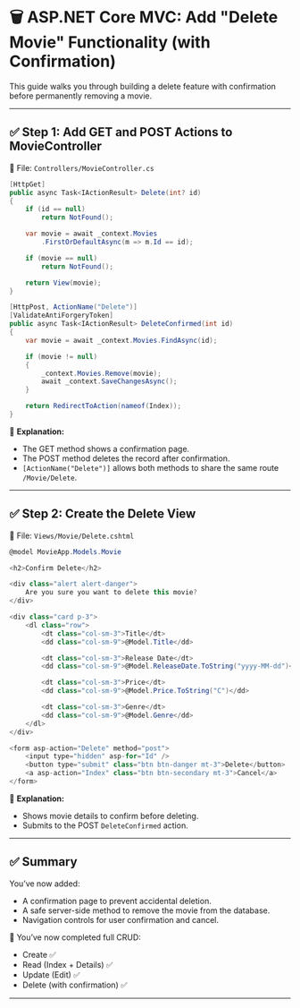 
# 🗑️ ASP.NET Core MVC: Add "Delete Movie" Functionality (with Confirmation)

This guide walks you through building a delete feature with confirmation before permanently removing a movie.

---

## ✅ Step 1: Add GET and POST Actions to MovieController

📁 File: `Controllers/MovieController.cs`

```csharp
[HttpGet]
public async Task<IActionResult> Delete(int? id)
{
    if (id == null)
        return NotFound();

    var movie = await _context.Movies
        .FirstOrDefaultAsync(m => m.Id == id);

    if (movie == null)
        return NotFound();

    return View(movie);
}

[HttpPost, ActionName("Delete")]
[ValidateAntiForgeryToken]
public async Task<IActionResult> DeleteConfirmed(int id)
{
    var movie = await _context.Movies.FindAsync(id);

    if (movie != null)
    {
        _context.Movies.Remove(movie);
        await _context.SaveChangesAsync();
    }

    return RedirectToAction(nameof(Index));
}
```

📝 **Explanation:**
- The GET method shows a confirmation page.
- The POST method deletes the record after confirmation.
- `[ActionName("Delete")]` allows both methods to share the same route `/Movie/Delete`.

---

## ✅ Step 2: Create the Delete View

📁 File: `Views/Movie/Delete.cshtml`

```csharp
@model MovieApp.Models.Movie

<h2>Confirm Delete</h2>

<div class="alert alert-danger">
    Are you sure you want to delete this movie?
</div>

<div class="card p-3">
    <dl class="row">
        <dt class="col-sm-3">Title</dt>
        <dd class="col-sm-9">@Model.Title</dd>

        <dt class="col-sm-3">Release Date</dt>
        <dd class="col-sm-9">@Model.ReleaseDate.ToString("yyyy-MM-dd")</dd>

        <dt class="col-sm-3">Price</dt>
        <dd class="col-sm-9">@Model.Price.ToString("C")</dd>

        <dt class="col-sm-3">Genre</dt>
        <dd class="col-sm-9">@Model.Genre</dd>
    </dl>
</div>

<form asp-action="Delete" method="post">
    <input type="hidden" asp-for="Id" />
    <button type="submit" class="btn btn-danger mt-3">Delete</button>
    <a asp-action="Index" class="btn btn-secondary mt-3">Cancel</a>
</form>
```

📝 **Explanation:**
- Shows movie details to confirm before deleting.
- Submits to the POST `DeleteConfirmed` action.

---

## ✅ Summary

You’ve now added:
- A confirmation page to prevent accidental deletion.
- A safe server-side method to remove the movie from the database.
- Navigation controls for user confirmation and cancel.

🎯 You’ve now completed full CRUD:
- Create ✅
- Read (Index + Details) ✅
- Update (Edit) ✅
- Delete (with confirmation) ✅

---
